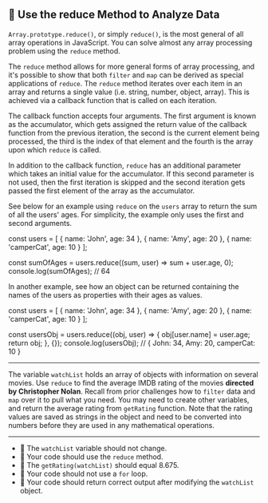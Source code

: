 🚀 Use the reduce Method to Analyze Data
----------------------------------------

`Array.prototype.reduce()`, or simply `reduce()`, is the most general of all array operations in JavaScript. You can solve almost any array processing problem using the `reduce` method.

The `reduce` method allows for more general forms of array processing, and it's possible to show that both `filter` and `map` can be derived as special applications of `reduce`. The `reduce` method iterates over each item in an array and returns a single value (i.e. string, number, object, array). This is achieved via a callback function that is called on each iteration.

The callback function accepts four arguments. The first argument is known as the accumulator, which gets assigned the return value of the callback function from the previous iteration, the second is the current element being processed, the third is the index of that element and the fourth is the array upon which `reduce` is called.

In addition to the callback function, `reduce` has an additional parameter which takes an initial value for the accumulator. If this second parameter is not used, then the first iteration is skipped and the second iteration gets passed the first element of the array as the accumulator.

See below for an example using `reduce` on the `users` array to return the sum of all the users' ages. For simplicity, the example only uses the first and second arguments.

const users = \[
  { name: 'John', age: 34 },
  { name: 'Amy', age: 20 },
  { name: 'camperCat', age: 10 }
\];

const sumOfAges = users.reduce((sum, user) => sum + user.age, 0);
console.log(sumOfAges); // 64

In another example, see how an object can be returned containing the names of the users as properties with their ages as values.

const users = \[
  { name: 'John', age: 34 },
  { name: 'Amy', age: 20 },
  { name: 'camperCat', age: 10 }
\];

const usersObj = users.reduce((obj, user) => {
  obj\[user.name\] = user.age;
  return obj;
}, {});
console.log(usersObj); // { John: 34, Amy: 20, camperCat: 10 }

* * *

The variable `watchList` holds an array of objects with information on several movies. Use `reduce` to find the average IMDB rating of the movies **directed by Christopher Nolan**. Recall from prior challenges how to `filter` data and `map` over it to pull what you need. You may need to create other variables, and return the average rating from `getRating` function. Note that the rating values are saved as strings in the object and need to be converted into numbers before they are used in any mathematical operations.

* * *

*   🧪 The `watchList` variable should not change.
*   🧪 Your code should use the `reduce` method.
*   🧪 The `getRating(watchList)` should equal 8.675.
*   🧪 Your code should not use a `for` loop.
*   🧪 Your code should return correct output after modifying the `watchList` object.